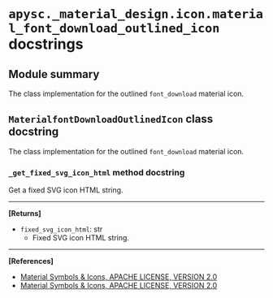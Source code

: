 # `apysc._material_design.icon.material_font_download_outlined_icon` docstrings

## Module summary

The class implementation for the outlined `font_download` material icon.

## `MaterialfontDownloadOutlinedIcon` class docstring

The class implementation for the outlined `font_download` material icon.

### `_get_fixed_svg_icon_html` method docstring

Get a fixed SVG icon HTML string.<hr>

**[Returns]**

- `fixed_svg_icon_html`: str
  - Fixed SVG icon HTML string.

<hr>

**[References]**

- [Material Symbols & Icons, APACHE LICENSE, VERSION 2.0](https://fonts.google.com/icons?icon.size=24&icon.color=%23e8eaed)
- [Material Symbols & Icons, APACHE LICENSE, VERSION 2.0](https://www.apache.org/licenses/LICENSE-2.0.html)